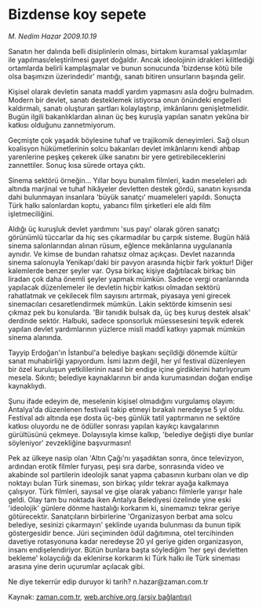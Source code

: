 # Bizdense koy sepete

*M. Nedim Hazar 2009.10.19*

<tr><td class="metin" colspan="2" style="padding-top: 20px; padding-left: 5px; ">Sanatın her dalında belli disiplinlerin olması, birtakım kuramsal yaklaşımlar ile yapılması/eleştirilmesi gayet doğaldır. Ancak ideolojinin idrakleri kilitlediği ortamlarda belirli kamplaşmalar ve bunun sonucunda 'bizdense kötü bile olsa başımızın üzerindedir' mantığı, sanatı bitiren unsurların başında gelir.</td></tr><tr><td class="metin" colspan="2" style="padding-top: 20px; padding-left: 5px; "><p>Kişisel olarak devletin sanata maddî yardım yapmasını asla doğru bulmadım. Modern bir devlet, sanatı desteklemek istiyorsa onun önündeki engelleri kaldırmalı, sanatı oluşturan şartları kolaylaştırıp, imkânlarını genişletmelidir. Bugün ilgili bakanlıklardan alınan üç beş kuruşla yapılan sanatın yekûna bir katkısı olduğunu zannetmiyorum.
<p>Geçmişte çok yaşadık böylesine tuhaf ve trajikomik deneyimleri. Sağ olsun koalisyon hükümetlerinin solcu bakanları devlet imkânlarını kendi ahbap yarenlerine peşkeş çekerek ülke sanatını bir yere getirebileceklerini zannettiler. Sonuç kısa sürede ortaya çıktı.
<p>Sinema sektörü örneğin... Yıllar boyu bunalım filmleri, kadın meseleleri adı altında marjinal ve tuhaf hikâyeler devletten destek gördü, sanatın kıyısında dahi bulunmayan insanlara 'büyük sanatçı' muameleleri yapıldı. Sonuçta Türk halkı salonlardan koptu, yabancı film şirketleri ele aldı film işletmeciliğini.
<p>Aldığı üç kuruşluk devlet yardımını 'sus payı' olarak gören sanatçı görünümlü tüccarlar da hiç ses çıkarmadılar bu çarpık sisteme. Bugün hâlâ sinema salonlarından alınan rüsum, eğlence mekânlarına uygulananla aynıdır. Ve kimse de bundan rahatsız olmaz açıkçası. Devlet nazarında sinema salonuyla Yenikapı'daki bir pavyon arasında hiçbir fark yoktur! Diğer kalemlerde benzer şeyler var. Oysa birkaç kişiye dağıtılacak birkaç bin liradan çok daha önemli şeyler yapmak mümkün. Sadece vergi oranlarında yapılacak düzenlemeler ile devletin hiçbir katkısı olmadan sektörü rahatlatmak ve çekilecek film sayısını artırmak, piyasaya yeni girecek sinemacıları cesaretlendirmek mümkün. Lakin sektörde kimsenin sesi çıkmaz pek bu konularda. 'Bir tanıdık bulsak da, üç beş kuruş destek alsak' derdinde sektör. Halbuki, sadece sponsorluk müessesesini teşvik ederek yapılan devlet yardımlarının yüzlerce misli maddî katkıyı yapmak mümkün sinema alanında.
<p>Tayyip Erdoğan'ın İstanbul'a belediye başkanı seçildiği dönemde kültür sanat muhabirliği yapıyordum. İsmi lazım değil, her yıl festival düzenleyen bir özel kuruluşun yetkililerinin nasıl bir endişe içine girdiklerini hatırlıyorum mesela. Sıkıntı; belediye kaynaklarının bir anda kurumasından doğan endişe kaynaklıydı.
<p>Şunu ifade edeyim de, meselenin kişisel olmadığını vurgulamış olayım: Antalya'da düzenlenen festivali takip etmeyi bırakalı neredeyse 5 yıl oldu. Festival adı altında eşe dosta üç-beş günlük tatil yaptırmanın ne sektöre katkısı oluyordu ne de ödüller sonrası yapılan kayıkçı kavgalarının gürültüsünü çekmeye. Dolayısıyla kimse kalkıp, 'belediye değişti diye bunlar söyleniyor' zevzekliğine başvurmasın!
<p>Pek az ülkeye nasip olan 'Altın Çağı'nı yaşadıktan sonra, önce televizyon, ardından erotik filmler furyası, peşi sıra darbe, sonrasında video ve akabinde sol partilerin ideolojik sanat yapma çabasının kurbanı olan ve dip noktayı bulan Türk sineması, son birkaç yıldır tekrar ayağa kalkmaya çalışıyor. Türk filmleri, sayısal ve gişe olarak yabancı filmlerle yarışır hale geldi. Olay tam bu noktada iken Antalya Belediyesi özelinde yine eski 'ideolojik' günlere dönme hastalığı korkarım ki, sinemamızı tekrar geriye götürecektir. Sanatçıların birbirlerine 'Organizasyon berbat ama solcu belediye, sesinizi çıkarmayın' şeklinde uyarıda bulunması da bunun tipik göstergesidir bence. Jüri seçiminden ödül dağıtımına, otel tercihinden davetiye rotasyonuna kadar neredeyse 20 yıl geriye giden organizasyon, insanı endişelendiriyor. Bütün bunlara başta söylediğim 'her şeyi devletten bekleme' kolaycılığı da eklenirse korkarım ki Türk halkı ile Türk sineması arasına yine derin uçurumlar açılacak gibi. 
<p>Ne diye tekerrür edip duruyor ki tarih? n.hazar@zaman.com.tr <br/></p></p></p></p></p></p></p></p></td></tr>

Kaynak: [zaman.com.tr](http://zaman.com.tr/yazar.do?yazino=905008), [web.archive.org (arşiv bağlantısı)](http://web.archive.org/web/20091104184227/http://www.zaman.com.tr:80/yazar.do?yazino=905008)
